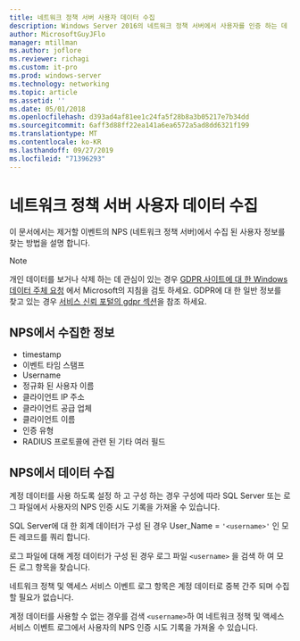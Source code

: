 ```yaml
---
title: 네트워크 정책 서버 사용자 데이터 수집
description: Windows Server 2016의 네트워크 정책 서버에서 사용자를 인증 하는 데 사용 되는 정보입니다.
author: MicrosoftGuyJFlo
manager: mtillman
ms.author: joflore
ms.reviewer: richagi
ms.custom: it-pro
ms.prod: windows-server
ms.technology: networking
ms.topic: article
ms.assetid: ''
ms.date: 05/01/2018
ms.openlocfilehash: d393ad4af81ee1c24fa5f28b8a3b05217e7b34dd
ms.sourcegitcommit: 6aff3d88ff22ea141a6ea6572a5ad8dd6321f199
ms.translationtype: MT
ms.contentlocale: ko-KR
ms.lasthandoff: 09/27/2019
ms.locfileid: "71396293"
---
```

# <a name="network-policy-server-user-data-collection"></a>네트워크 정책 서버 사용자 데이터 수집

이 문서에서는 제거할 이벤트의 NPS (네트워크 정책 서버)에서 수집 된 사용자 정보를 찾는 방법을 설명 합니다.

>[!Note]
>개인 데이터를 보거나 삭제 하는 데 관심이 있는 경우 [GDPR 사이트에 대 한 Windows 데이터 주체 요청](https://docs.microsoft.com/microsoft-365/compliance/gdpr-dsr-windows) 에서 Microsoft의 지침을 검토 하세요. GDPR에 대 한 일반 정보를 찾고 있는 경우 [서비스 신뢰 포털의 gdpr 섹션](https://servicetrust.microsoft.com/ViewPage/GDPRGetStarted)을 참조 하세요.

## <a name="information-collected-by-nps"></a>NPS에서 수집한 정보

- timestamp
- 이벤트 타임 스탬프
- Username
- 정규화 된 사용자 이름
- 클라이언트 IP 주소
- 클라이언트 공급 업체
- 클라이언트 이름
- 인증 유형
- RADIUS 프로토콜에 관련 된 기타 여러 필드

## <a name="gather-data-from-nps"></a>NPS에서 데이터 수집

계정 데이터를 사용 하도록 설정 하 고 구성 하는 경우 구성에 따라 SQL Server 또는 로그 파일에서 사용자의 NPS 인증 시도 기록을 가져올 수 있습니다. 

SQL Server에 대 한 회계 데이터가 구성 된 경우 User_Name = `'<username>'` 인 모든 레코드를 쿼리 합니다.

로그 파일에 대해 계정 데이터가 구성 된 경우 로그 파일 `<username>` 을 검색 하 여 모든 로그 항목을 찾습니다.

네트워크 정책 및 액세스 서비스 이벤트 로그 항목은 계정 데이터로 중복 간주 되며 수집할 필요가 없습니다.

계정 데이터를 사용할 수 없는 경우를 검색 `<username>`하 여 네트워크 정책 및 액세스 서비스 이벤트 로그에서 사용자의 NPS 인증 시도 기록을 가져올 수 있습니다.
